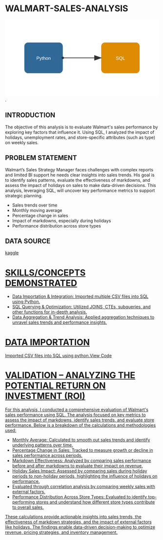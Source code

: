 # WALMART-SALES-ANALYSIS
![data-flow-animated.svg](https://github.com/giftekpen/WALMART-SALES-ANALYSIS/blob/main/data-flow-animated.svg).
## INTRODUCTION
The objective of this analysis is to evaluate Walmart's sales performance by exploring key factors that influence it. Using SQL, I analyzed the impact of holidays, unemployment rates, and store-specific attributes (such as type) on weekly sales.
## PROBLEM STATEMENT
Walmart’s Sales Strategy Manager faces challenges with complex reports and limited BI support he needs clear insights into sales trends. His goal is to identify sales patterns, evaluate the effectiveness of markdowns, and assess the impact of holidays on sales to make data-driven decisions. This analysis, leveraging SQL, will uncover key performance metrics to support strategic planning.
- Sales trends over time
- Monthly moving average
- Percentage change in sales
- Impact of markdowns, especially during holidays
- Performance distribution across store types
  
## DATA SOURCE
<a href="https://www.kaggle.com/datasets/gustavoserafim/walmart-recruiting-store-sales-forecasting-gsr">kaggle
# SKILLS/CONCEPTS DEMONSTRATED
- Data Importation & Integration: Imported multiple CSV files into SQL using Python.
- SQL Querying & Optimization: Utilized JOINS, CTEs, subqueries, and other functions for in-depth analysis.
- Data Aggregation & Trend Analysis: Applied aggregation techniques to unravel sales trends and performance insights.
  
# DATA IMPORTATION
Imported CSV files into SQL using python.<a href="https://github.com/giftekpen/WALMART-SALES-ANALYSIS/blob/main/Csv%20import%20to%20sql.ipynb">View Code

# VALIDATION – ANALYZING THE POTENTIAL RETURN ON INVESTMENT (ROI)
For this analysis, I conducted a comprehensive evaluation of Walmart's sales performance using SQL. The analysis focused on key metrics to assess the impact of markdowns, identify sales trends, and evaluate store performance. Below is a breakdown of the calculations and methodologies used:

- Monthly Average: Calculated to smooth out sales trends and identify underlying patterns over time.
- Percentage Change in Sales: Tracked to measure growth or decline in sales performance across periods.
- Markdown Effectiveness: Analyzed by comparing sales performance before and after markdowns to evaluate their impact on revenue.
- Holiday Sales Impact: Assessed by comparing sales during holiday periods to non-holiday periods, highlighting the influence of holidays on performance.
- Evaluated through correlation analysis by comparing weekly sales with external factors.
- Performance Distribution Across Store Types: Evaluated to identify top-performing stores and understand how different store types contribute to overall sales.

These calculations provide actionable insights into sales trends, the effectiveness of markdown strategies, and the impact of external factors like holidays. The findings enable data-driven decision-making to optimize revenue, pricing strategies, and inventory management.

